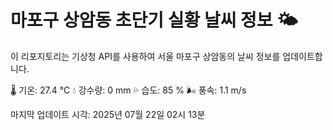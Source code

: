 
# 마포구 상암동 초단기 실황 날씨 정보 🌤️

이 리포지토리는 기상청 API를 사용하여 서울 마포구 상암동의 날씨 정보를 업데이트합니다. 

🌡️ 기온: 27.4 ℃
💧 강수량: 0 mm
💦 습도: 85 %
🌬️ 풍속: 1.1 m/s

마지막 업데이트 시각: 2025년 07월 22일 02시 13분    
